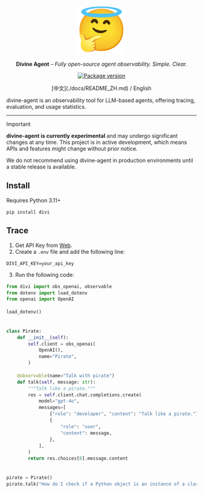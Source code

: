 <p align="center">
  <a href="https://divine-agent.com/"><img width="128" height="128" src="https://raw.githubusercontent.com/Kaikaikaifang/divine-agent/main/docs/images/thinking-angel.png" alt='Divine Agent'></a>
</p>

<p align="center"><strong>Divine Agent</strong> <em>– Fully open-source agent observability. Simple. Clear.</em></p>

<p align="center">
<a href="https://pypi.org/project/divi/">
    <img src="https://img.shields.io/pypi/v/divi.svg" alt="Package version">
</a>
</p>

<div align="center">[中文](./docs/README_ZH.md) / English</div>

divine-agent is an observability tool for LLM-based agents, offering tracing, evaluation, and usage statistics.

---

> [!IMPORTANT]
> **divine-agent is currently experimental** and may undergo significant changes at any time. This project is in active development, which means APIs and features might change without prior notice.
>
> We do not recommend using divine-agent in production environments until a stable release is available.

## Install

Requires Python 3.11+

```shell
pip install divi
```

## Trace

1. Get API Key from [Web](https://www.divine-agent.com/dashboard/api-keys).
2. Create a `.env` file and add the following line:
  ```env
  DIVI_API_KEY=your_api_key
  ```
3. Run the following code:
  ```python
  from divi import obs_openai, observable
  from dotenv import load_dotenv
  from openai import OpenAI

  load_dotenv()


  class Pirate:
      def __init__(self):
          self.client = obs_openai(
              OpenAI(),
              name="Pirate",
          )

      @observable(name="Talk with pirate")
      def talk(self, message: str):
          """Talk like a pirate."""
          res = self.client.chat.completions.create(
              model="gpt-4o",
              messages=[
                  {"role": "developer", "content": "Talk like a pirate."},
                  {
                      "role": "user",
                      "content": message,
                  },
              ],
          )
          return res.choices[0].message.content


  pirate = Pirate()
  pirate.talk("How do I check if a Python object is an instance of a class?")
  ```
